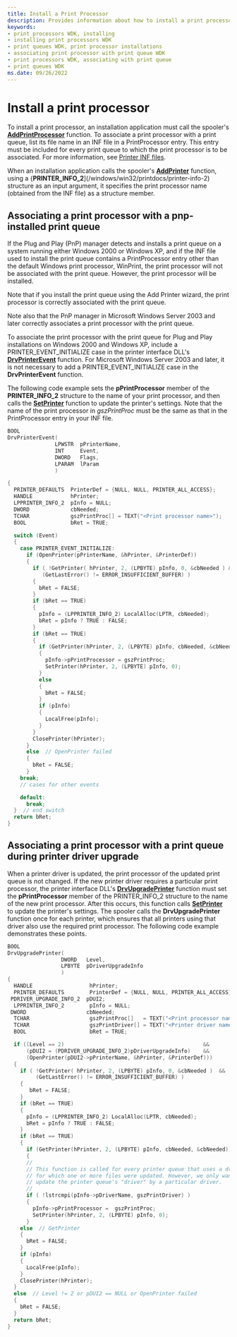 ```yaml
---
title: Install a Print Processor
description: Provides information about how to install a print processor.
keywords:
- print processors WDK, installing
- installing print processors WDK
- print queues WDK, print processor installations
- associating print processor with print queue WDK
- print processors WDK, associating with print queue
- print queues WDK
ms.date: 09/26/2022
---
```


# Install a print processor

To install a print processor, an installation application must call the spooler's [**AddPrintProcessor**](/windows/win32/printdocs/addprintprocessor) function. To associate a print processor with a print queue, list its file name in an INF file in a PrintProcessor entry. This entry must be included for every print queue to which the print processor is to be associated. For more information, see [Printer INF files](printer-inf-files.md).

When an installation application calls the spooler's [**AddPrinter**](/windows/win32/printdocs/addprinter) function, using a {**PRINTER_INFO_2**](/windows/win32/printdocs/printer-info-2) structure as an input argument, it specifies the print processor name (obtained from the INF file) as a structure member.

## Associating a print processor with a pnp-installed print queue

If the Plug and Play (PnP) manager detects and installs a print queue on a system running either Windows 2000 or Windows XP, and if the INF file used to install the print queue contains a PrintProcessor entry other than the default Windows print processor, WinPrint, the print processor will not be associated with the print queue. However, the print processor will be installed.

Note that if you install the print queue using the Add Printer wizard, the print processor is correctly associated with the print queue.

Note also that the PnP manager in Microsoft Windows Server 2003 and later correctly associates a print processor with the print queue.

To associate the print processor with the print queue for Plug and Play installations on Windows 2000 and Windows XP, include a PRINTER_EVENT_INITIALIZE case in the printer interface DLL's [**DrvPrinterEvent**](/windows-hardware/drivers/ddi/winddiui/nf-winddiui-drvprinterevent) function. For Microsoft Windows Server 2003 and later, it is not necessary to add a PRINTER_EVENT_INITIALIZE case in the **DrvPrinterEvent** function.

The following code example sets the **pPrintProcessor** member of the **PRINTER_INFO_2** structure to the name of your print processor, and then calls the [**SetPrinter**](/windows/win32/printdocs/setprinter) function to update the printer's settings. Note that the name of the print processor in *gszPrintProc* must be the same as that in the PrintProcessor entry in your INF file.

```cpp
BOOL
DrvPrinterEvent(
               LPWSTR  pPrinterName,
               INT     Event,
               DWORD   Flags,
               LPARAM  lParam
               )

{
  PRINTER_DEFAULTS  PrinterDef = {NULL, NULL, PRINTER_ALL_ACCESS};
  HANDLE            hPrinter;
  LPPRINTER_INFO_2  pInfo = NULL;
  DWORD             cbNeeded;
  TCHAR             gszPrintProc[] = TEXT("<Print processor name>");
  BOOL              bRet = TRUE;

  switch (Event)
  {
    case PRINTER_EVENT_INITIALIZE:
      if (OpenPrinter(pPrinterName, &hPrinter, &PrinterDef))
      {
        if ( !GetPrinter( hPrinter, 2, (LPBYTE) pInfo, 0, &cbNeeded ) &&
           (GetLastError() != ERROR_INSUFFICIENT_BUFFER) )
        {
          bRet = FALSE;
        }
        if (bRet == TRUE)
        {
          pInfo = (LPPRINTER_INFO_2) LocalAlloc(LPTR, cbNeeded);
          bRet = pInfo ? TRUE : FALSE;
        }
        if (bRet == TRUE)
        {
          if (GetPrinter(hPrinter, 2, (LPBYTE) pInfo, cbNeeded, &cbNeeded))
          {
            pInfo->pPrintProcessor = gszPrintProc;
            SetPrinter(hPrinter, 2, (LPBYTE) pInfo, 0);
          }
          else 
          {
            bRet = FALSE;
          }
          if (pInfo)
          {
            LocalFree(pInfo);
          }
        }
        ClosePrinter(hPrinter);
      }
      else  // OpenPrinter failed
      {
        bRet = FALSE;
      }
    break;
    // cases for other events

    default:
      break;
  }  // end switch
  return bRet;
}
```

## Associating a print processor with a print queue during printer driver upgrade

When a printer driver is updated, the print processor of the updated print queue is not changed. If the new printer driver requires a particular print processor, the printer interface DLL's [**DrvUpgradePrinter**](/windows-hardware/drivers/ddi/winddiui/nf-winddiui-drvupgradeprinter) function must set the **pPrintProcessor** member of the PRINTER_INFO_2 structure to the name of the new print processor. After this occurs, this function calls  [**SetPrinter**](/windows/win32/printdocs/setprinter) to update the printer's settings. The spooler calls the **DrvUpgradePrinter** function once for each printer, which ensures that all printers using that driver also use the required print processor. The following code example demonstrates these points.

```cpp
BOOL
DrvUpgradePrinter(
                 DWORD   Level,
                 LPBYTE  pDriverUpgradeInfo
                 )
{
  HANDLE                  hPrinter;
  PRINTER_DEFAULTS        PrinterDef = {NULL, NULL, PRINTER_ALL_ACCESS};
 PDRIVER_UPGRADE_INFO_2  pDUI2;
  LPPRINTER_INFO_2        pInfo = NULL;
 DWORD                   cbNeeded;
  TCHAR                   gszPrintProc[]   = TEXT("<Print processor name>");
  TCHAR                   gszPrintDriver[] = TEXT("<Printer driver name>");
  BOOL                    bRet = TRUE;

  if ((Level == 2)                                            &&
      (pDUI2 = (PDRIVER_UPGRADE_INFO_2)pDriverUpgradeInfo)    &&
      (OpenPrinter(pDUI2->pPrinterName, &hPrinter, &PrinterDef)))
  {
    if ( !GetPrinter( hPrinter, 2, (LPBYTE) pInfo, 0, &cbNeeded )  &&
         (GetLastError() != ERROR_INSUFFICIENT_BUFFER) )
    {
       bRet = FALSE;
    }
    if (bRet == TRUE)
    {
      pInfo = (LPPRINTER_INFO_2) LocalAlloc(LPTR, cbNeeded);
      bRet = pInfo ? TRUE : FALSE;
    }
    if (bRet == TRUE)
    {
      if (GetPrinter(hPrinter, 2, (LPBYTE) pInfo, cbNeeded, &cbNeeded))
      {
      //
      // This function is called for every printer queue that uses a driver
      // for which one or more files were updated. However, we only want to
      // update the printer queue's "driver" by a particular driver.
      //
      if ( !lstrcmpi(pInfo->pDriverName, gszPrintDriver) )
      {
        pInfo->pPrintProcessor =  gszPrintProc;
        SetPrinter(hPrinter, 2, (LPBYTE) pInfo, 0);
      }
    else  // GetPrinter 
    {
      bRet = FALSE;
    }
    if (pInfo)
    {
      LocalFree(pInfo);
    }
    ClosePrinter(hPrinter);
  }
  else  // Level != 2 or pDUI2 == NULL or OpenPrinter failed
  {
    bRet = FALSE;
  }
  return bRet;
}
```
